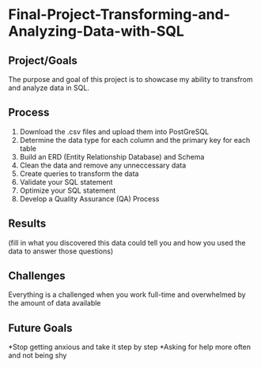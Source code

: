 # Final-Project-Transforming-and-Analyzing-Data-with-SQL

## Project/Goals
The purpose and goal of this project is to showcase my ability to transfrom and analyze data in SQL.  

## Process
1. Download the .csv files and upload them into PostGreSQL 
2. Determine the data type for each column and the primary key for each table
3. Build an ERD (Entity Relationship Database) and Schema
4. Clean the data and remove any unneccessary data
5. Create queries to transform the data
6. Validate your SQL statement
7. Optimize your SQL statement
8. Develop a Quality Assurance (QA) Process

## Results
(fill in what you discovered this data could tell you and how you used the data to answer those questions)

## Challenges 
Everything is a challenged when you work full-time and overwhelmed by the amount of data available 

## Future Goals
*Stop getting anxious and take it step by step
*Asking for help more often and not being shy
